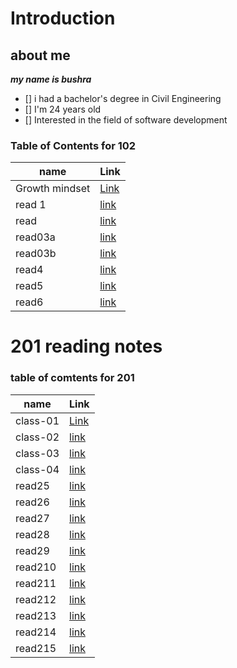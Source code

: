 # Introduction

## about me
***my name is bushra***
- [] i had a bachelor's degree  in Civil Engineering
- [] I'm 24 years old
- [] Interested in the field of software development
  

###  Table of Contents for 102

| name | Link |
|-----------|--------|
| Growth mindset | [Link](102/lab1.md)|
| read 1|[link](102/READ1.md)|
|read |[link](102/read.md)|
| read03a |[link](102/read03a.md)|
|read03b| [link](102/Read03b.md)|
|read4|[link](102/read4.md)|
|read5|[link](102/read5.md)|
|read6|[link](102/read6.md)|




 # 201 reading notes
 

### table of comtents for 201

 | name | Link |
|-----------|--------|
| class-01| [Link](201/class-01.md)|
| class-02|[link](201/class-02.md)|
|class-03 |[link](201/class-03.md)|
|class-04|[link](201/class-04.md)|
|read25| [link](201/read25.md)|
|read26|[link](201/read26.md)|
|read27|[link](201/read27.md)|
|read28|[link](201/read28.md)|
|read29|[link](201/read29.md)|
|read210|[link](201/read210.md)|
|read211|[link](201/read211.md)|
|read212|[link](201/read212.md)|
|read213|[link](201/read213.md)|
|read214|[link](201/read214.md)|
|read215|[link](201/read215.md)|

   
      




